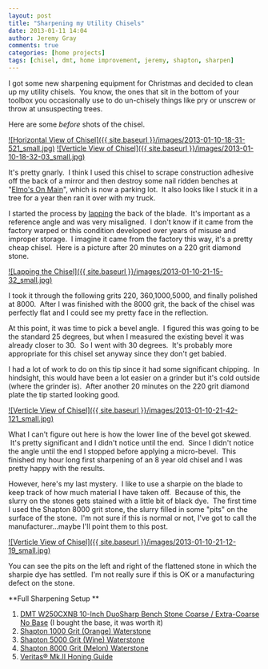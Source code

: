 ```yaml
---
layout: post
title: "Sharpening my Utility Chisels"
date: 2013-01-11 14:04
author: Jeremy Gray
comments: true
categories: [home projects]
tags: [chisel, dmt, home improvement, jeremy, shapton, sharpen]
---
```

I got some new sharpening equipment for Christmas and decided to clean up my utility chisels.  You know, the ones that sit in the bottom of your toolbox you occasionally use to do un-chisely things like pry or unscrew or throw at unsuspecting trees.

Here are some *before* shots of the chisel.

<a href="{{ site.baseurl }}/images/2013-01-10-18-31-521.jpg">![Horizontal View of Chisel]({{ site.baseurl }}/images/2013-01-10-18-31-521_small.jpg)</a>
<a href="{{ site.baseurl }}/images/2013-01-10-18-32-03.jpg">![Verticle View of Chisel]({{ site.baseurl }}/images/2013-01-10-18-32-03_small.jpg)</a>

It's pretty gnarly.  I think I used this chisel to scrape construction adhesive off the back of a mirror and then destroy some nail ridden benches at "[Elmo's On Main](http://goo.gl/maps/NnkE5)", which is now a parking lot.  It also looks like I stuck it in a tree for a year then ran it over with my truck.

I started the process by [lapping](http://en.wikipedia.org/wiki/Lapping) the back of the blade.  It's important as a reference angle and was very misaligned.  I don't know if it came from the factory warped or this condition developed over years of misuse and improper storage.  I imagine it came from the factory this way, it's a pretty cheap chisel.  Here is a picture after 20 minutes on a 220 grit diamond stone.

<a href="{{ site.baseurl }}/images/2013-01-10-21-15-32.jpg">![Lapping the Chisel]({{ site.baseurl }}/images/2013-01-10-21-15-32_small.jpg)</a>

I took it through the following grits 220, 360,1000,5000, and finally polished at 8000.  After I was finished with the 8000 grit, the back of the chisel was perfectly flat and I could see my pretty face in the reflection.

At this point, it was time to pick a bevel angle.  I figured this was going to be the standard 25 degrees, but when I measured the existing bevel it was already closer to 30.  So I went with 30 degrees.  It's probably more appropriate for this chisel set anyway since they don't get babied.

I had a lot of work to do on this tip since it had some significant chipping.  In hindsight, this would have been a lot easier on a grinder but it's cold outside (where the grinder is).  After another 20 minutes on the 220 grit diamond plate the tip started looking good.

<a href="{{ site.baseurl }}/images/2013-01-10-21-42-121.jpg">![Verticle View of Chisel]({{ site.baseurl }}/images/2013-01-10-21-42-121_small.jpg)</a>

What I can't figure out here is how the lower line of the bevel got skewed.  It's pretty significant and I didn't notice until the end.  Since I didn't notice the angle until the end I stopped before applying a micro-bevel.  This finished my hour long first sharpening of an 8 year old chisel and I was pretty happy with the results.

However, here's my last mystery.  I like to use a sharpie on the blade to keep track of how much material I have taken off.  Because of this, the slurry on the stones gets stained with a little bit of black dye.  The first time I used the Shapton 8000 grit stone, the slurry filled in some "pits" on the surface of the stone.  I'm not sure if this is normal or not, I've got to call the manufacturer...maybe I'll point them to this post.

<a href="{{ site.baseurl }}/images/2013-01-10-21-12-19.jpg">![Verticle View of Chisel]({{ site.baseurl }}/images/2013-01-10-21-12-19_small.jpg)</a>

You can see the pits on the left and right of the flattened stone in which the sharpie dye has settled.  I'm not really sure if this is OK or a manufacturing defect on the stone.

**Full Sharpening Setup **


1.  [DMT W250CXNB 10-Inch DuoSharp Bench Stone Coarse / Extra-Coarse No Base](http://www.amazon.com/gp/product/B00004WFUL/ref=oh_details_o00_s00_i00) (I bought the base, it was worth it)
2.  [Shapton 1000 Grit (Orange) Waterstone](http://www.amazon.com/gp/product/B008NPSDRG/ref=oh_details_o01_s00_i02)
3.  [Shapton 5000 Grit (Wine) Waterstone](http://www.amazon.com/gp/product/B008NPL1U2/ref=oh_details_o01_s00_i00)
4.  [Shapton 8000 Grit (Melon) Waterstone](http://www.amazon.com/gp/product/B008NPKZB8/ref=oh_details_o01_s00_i01)
5.  [Veritas® Mk.II Honing Guide](http://www.leevalley.com/en/wood/page.aspx?p=51868&amp;cat=1,43072,43078,51868)
